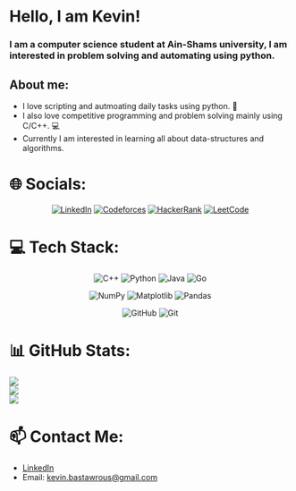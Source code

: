 # Hello, I am Kevin!

### I am a computer science student at Ain-Shams university, I am interested in problem solving and automating using python.

## About me:
- I love scripting and autmoating daily tasks using python. :snake:
- I also love competitive programming and problem solving mainly using C/C++. :computer:
- Currently I am interested in learning all about data-structures and algorithms. 

# 🌐 Socials:
<div align= center>
  
[![LinkedIn](https://img.shields.io/badge/LinkedIn-%230077B5.svg?logo=linkedin&logoColor=white)](https://linkedin.com/in/kevin-hany) 
[![Codeforces](https://img.shields.io/badge/Codeforces-%23FFCC33.svg?style=flat&logo=Codeforces&logoColor=black)](https://codeforces.com/profile/Kevin.H)
[![HackerRank](https://img.shields.io/badge/HackerRank-%232EC866.svg?style=flat&logo=HackerRank&logoColor=white)](https://www.hackerrank.com/kevin_bastawrous)
[![LeetCode](https://img.shields.io/badge/LeetCode-%23FFA116.svg?style=flat&logo=LeetCode&logoColor=black)](https://leetcode.com/user1901PZ)

</div>

# 💻 Tech Stack:
<div align= center>
  
![C++](https://img.shields.io/badge/c++-%2300599C.svg?style=for-the-badge&logo=c%2B%2B&logoColor=white) ![Python](https://img.shields.io/badge/python-3670A0?style=for-the-badge&logo=python&logoColor=ffdd54) ![Java](https://img.shields.io/badge/java-%23ED8B00.svg?style=for-the-badge&logo=openjdk&logoColor=white) ![Go](https://img.shields.io/badge/go-%2300ADD8.svg?style=for-the-badge&logo=go&logoColor=white)

![NumPy](https://img.shields.io/badge/numpy-%23013243.svg?style=for-the-badge&logo=numpy&logoColor=white) ![Matplotlib](https://img.shields.io/badge/Matplotlib-%23ffffff.svg?style=for-the-badge&logo=Matplotlib&logoColor=black) ![Pandas](https://img.shields.io/badge/pandas-%23150458.svg?style=for-the-badge&logo=pandas&logoColor=white)

![GitHub](https://img.shields.io/badge/github-%23121011.svg?style=for-the-badge&logo=github&logoColor=white) ![Git](https://img.shields.io/badge/git-%23F05033.svg?style=for-the-badge&logo=git&logoColor=white)
</div>

# 📊 GitHub Stats:
![](https://github-readme-stats.vercel.app/api?username=kevo-1&theme=graywhite&hide_border=false&include_all_commits=false&count_private=false)<br/>
![](https://github-readme-streak-stats.herokuapp.com/?user=kevo-1&theme=graywhite&hide_border=false)<br/>
![](https://github-readme-stats.vercel.app/api/top-langs/?username=kevo-1&theme=graywhite&hide_border=false&include_all_commits=false&count_private=false&layout=compact)
# 📫 Contact Me:
- [LinkedIn](https://linkedin.com/in/kevin-hany)
- Email: kevin.bastawrous@gmail.com
<!-- Proudly created with GPRM ( https://gprm.itsvg.in ) -->
